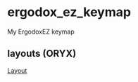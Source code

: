# ergodox_ez_keymap
My ErgodoxEZ keymap

## layouts (ORYX)

[Layout](https://github.com/simeji/ergodox_ez_keymap/blob/master/ergodox_ez_simeji_layout_macos.pdf)
